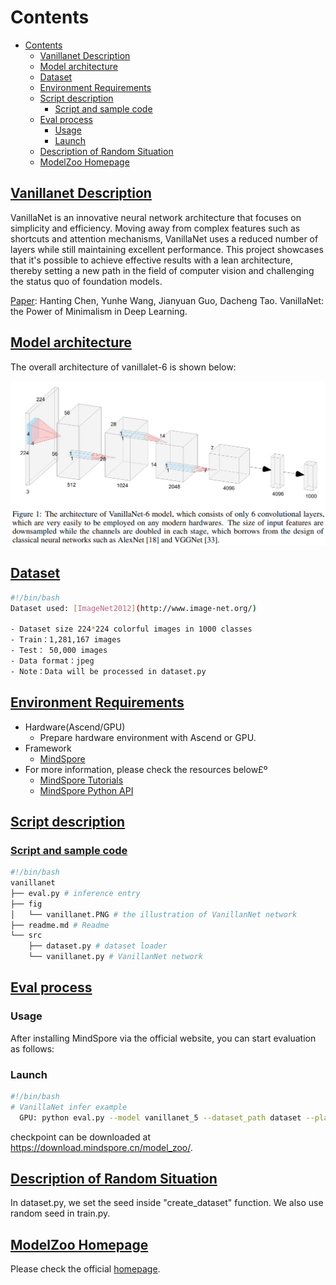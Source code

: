 # Contents

- [Contents](#contents)
    - [Vanillanet Description](#Vanillanet-description)
    - [Model architecture](#model-architecture)
    - [Dataset](#dataset)
    - [Environment Requirements](#environment-requirements)
    - [Script description](#script-description)
        - [Script and sample code](#script-and-sample-code)
    - [Eval process](#eval-process)
        - [Usage](#usage)
        - [Launch](#launch)
    - [Description of Random Situation](#description-of-random-situation)
    - [ModelZoo Homepage](#modelzoo-homepage)

## [Vanillanet Description](#contents)

VanillaNet is an innovative neural network architecture that focuses on simplicity and efficiency. Moving away from complex features such as shortcuts and attention mechanisms, VanillaNet uses a reduced number of layers while still maintaining excellent performance. This project showcases that it's possible to achieve effective results with a lean architecture, thereby setting a new path in the field of computer vision and challenging the status quo of foundation models.

[Paper](https://arxiv.org/pdf/2107.06263.pdf): Hanting Chen, Yunhe Wang, Jianyuan Guo,  Dacheng Tao. VanillaNet: the Power of Minimalism in Deep Learning.

## [Model architecture](#contents)

The overall architecture of vanillalet-6 is shown below:

![image-2021102616043871](./fig/vanillanet.PNG)

## [Dataset](#contents)

```bash
#!/bin/bash
Dataset used: [ImageNet2012](http://www.image-net.org/)

- Dataset size 224*224 colorful images in 1000 classes
- Train：1,281,167 images  
- Test： 50,000 images
- Data format：jpeg
- Note：Data will be processed in dataset.py
```

## [Environment Requirements](#contents)

- Hardware(Ascend/GPU)
    - Prepare hardware environment with Ascend or GPU.
- Framework
    - [MindSpore](https://www.mindspore.cn/install/en)
- For more information, please check the resources below£º
    - [MindSpore Tutorials](https://www.mindspore.cn/tutorials/en/master/index.html)
    - [MindSpore Python API](https://www.mindspore.cn/docs/api/en/master/index.html)

## [Script description](#contents)

### [Script and sample code](#contents)

```bash
#!/bin/bash
vanillanet
├── eval.py # inference entry
├── fig
│   └── vanillanet.PNG # the illustration of VanillanNet network
├── readme.md # Readme
└── src
    ├── dataset.py # dataset loader
    └── vanillanet.py # VanillanNet network
```

## [Eval process](#contents)

### Usage

After installing MindSpore via the official website, you can start evaluation as follows:

### Launch

```bash
#!/bin/bash
# VanillaNet infer example
  GPU: python eval.py --model vanillanet_5 --dataset_path dataset --platform GPU --checkpoint_path <CHECKPOINT_PATH>
```

checkpoint can be downloaded at https://download.mindspore.cn/model_zoo/.

## [Description of Random Situation](#contents)

In dataset.py, we set the seed inside "create_dataset" function. We also use random seed in train.py.

## [ModelZoo Homepage](#contents)

Please check the official [homepage](https://gitee.com/mindspore/models).